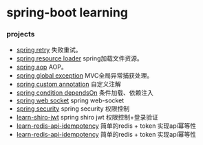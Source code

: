 # spring-boot learning

### projects

* [spring retry](https://github.com/Baker-abc/baker-learning-springboot/tree/master/learn-springretry) 失败重试。
* [spring resource loader](https://github.com/Baker-abc/baker-learning-springboot/tree/master/learn-resourceloader) spring加载文件资源。
* [spring aop](https://github.com/Baker-abc/baker-learning-springboot/tree/master/learn-springaop) AOP。
* [spring global exception](https://github.com/Baker-abc/baker-learning-springboot/tree/master/learn-globalexception) MVC全局异常捕获处理。
* [spring custom annotation](https://github.com/Baker-abc/baker-learning-springboot/tree/master/learn-custom-annotation) 自定义注解
* [spring condition dependsOn](https://github.com/Baker-abc/baker-learning-springboot/tree/master/learn-springcondition) 条件加载、依赖注入
* [spring web socket](https://github.com/Baker-abc/baker-learning-springboot/tree/master/learn-websocket) spring web-socket
* [spring security](https://github.com/Baker-abc/baker-learning-springboot/tree/master/learn-spring-security) spring security 权限控制
* [learn-shiro-jwt](https://github.com/Baker-abc/baker-learning-springboot/tree/master/learn-shiro-jwt) spring shiro jwt 权限控制+登录验证
* [learn-redis-api-idempotency](https://github.com/Baker-abc/baker-learning-springboot/tree/master/learn-redis-api-idempotency) 简单的redis + token 实现api幂等性
* [learn-redis-api-idempotency](https://github.com/Baker-abc/baker-learning-springboot/tree/master/learn-redis-api-idempotency) 简单的redis + token 实现api幂等性


